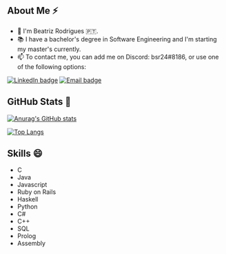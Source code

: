 ## About Me ⚡
- 👋 I'm Beatriz Rodrigues 🇵🇹.
- 📚 I have a bachelor's degree in Software Engineering and I'm starting my master's currently.
- 📫 To contact me, you can add me on Discord: bsr24#8186, or use one of the following options:

[![LinkedIn badge](https://img.shields.io/badge/-beasrodrigues24-black?style=for-the-badge&logo=linkedin)](https://www.linkedin.com/in/beasrodrigues24)
[![Email badge](https://img.shields.io/badge/-beasrodrigues24-c71610?style=for-the-badge&logo=Gmail&logoColor=black)](mailto:beatrizsilvarodrigues12@gmail.com)

## GitHub Stats 👀

[![Anurag's GitHub stats](https://github-readme-stats.vercel.app/api?username=beasrodrigues24&count_private=true&show_icons=true&theme=radical)](https://github.com/anuraghazra/github-readme-stats)


[![Top Langs](https://github-readme-stats.vercel.app/api/top-langs/?username=beasrodrigues24&count_private=true&show_icons=true&theme=radical)](https://github.com/anuraghazra/github-readme-stats)

## Skills 😄
- C
- Java
- Javascript
- Ruby on Rails
- Haskell
- Python
- C\#
- C++
- SQL
- Prolog
- Assembly

<!--
**beasrodrigues24/beasrodrigues24** is a ✨ _special_ ✨ repository because its `README.md` (this file) appears on your GitHub profile.

Here are some ideas to get you started:

- 🔭 I’m currently working on ...

- 👯 I’m looking to collaborate on ...
- 🤔 I’m looking for help with ...
- 💬 Ask me about ...

- 😄 Pronouns: ...
- ⚡ Fun fact: ...
-->
